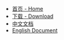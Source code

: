 - [首页 - Home](index.md)
- [下载 - Download](https://github.com/wuyumin/easydoc/releases)
- [中文文档](zh-CN.md)
- [English Document](en.md)
